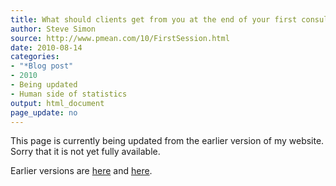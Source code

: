 ```yaml
---
title: What should clients get from you at the end of your first consulting session
author: Steve Simon
source: http://www.pmean.com/10/FirstSession.html
date: 2010-08-14
categories:
- "*Blog post"
- 2010
- Being updated
- Human side of statistics
output: html_document
page_update: no
---
```


This page is currently being updated from the earlier version of my website. Sorry that it is not yet fully available.

<!---More--->

Earlier versions are [here][sim1] and [here][sim2].

[sim1]: http://www.pmean.com/10/FirstSession.html
[sim2]: http://new.pmean.com/first-session/
